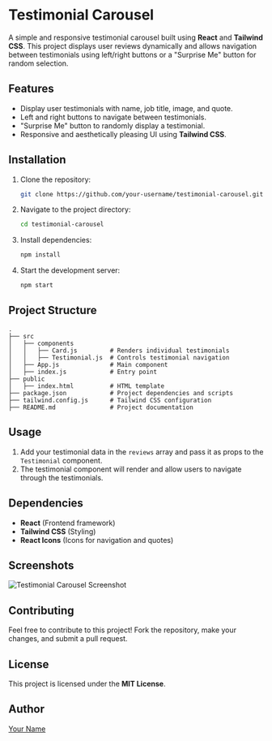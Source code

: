# Testimonial Carousel

A simple and responsive testimonial carousel built using **React** and **Tailwind CSS**. This project displays user reviews dynamically and allows navigation between testimonials using left/right buttons or a "Surprise Me" button for random selection.

## Features
- Display user testimonials with name, job title, image, and quote.
- Left and right buttons to navigate between testimonials.
- "Surprise Me" button to randomly display a testimonial.
- Responsive and aesthetically pleasing UI using **Tailwind CSS**.

## Installation

1. Clone the repository:
   ```bash
   git clone https://github.com/your-username/testimonial-carousel.git
   ```
2. Navigate to the project directory:
   ```bash
   cd testimonial-carousel
   ```
3. Install dependencies:
   ```bash
   npm install
   ```
4. Start the development server:
   ```bash
   npm start
   ```

## Project Structure
```
.
├── src
│   ├── components
│   │   ├── Card.js         # Renders individual testimonials
│   │   ├── Testimonial.js  # Controls testimonial navigation
│   ├── App.js              # Main component
│   ├── index.js            # Entry point
├── public
│   ├── index.html          # HTML template
├── package.json            # Project dependencies and scripts
├── tailwind.config.js      # Tailwind CSS configuration
├── README.md               # Project documentation
```

## Usage
1. Add your testimonial data in the `reviews` array and pass it as props to the `Testimonial` component.
2. The testimonial component will render and allow users to navigate through the testimonials.

## Dependencies
- **React** (Frontend framework)
- **Tailwind CSS** (Styling)
- **React Icons** (Icons for navigation and quotes)

## Screenshots
![Testimonial Carousel Screenshot](https://via.placeholder.com/800x400.png?text=Screenshot+Placeholder)

## Contributing
Feel free to contribute to this project! Fork the repository, make your changes, and submit a pull request.

## License
This project is licensed under the **MIT License**.

## Author
[Your Name](https://github.com/your-username)

